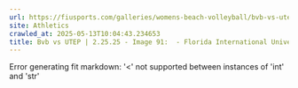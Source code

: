 ```yaml
---
url: https://fiusports.com/galleries/womens-beach-volleyball/bvb-vs-utep-2-25-25/image-91/356/62771
site: Athletics
crawled_at: 2025-05-13T10:04:43.234653
title: Bvb vs UTEP | 2.25.25 - Image 91:  - Florida International University
---
```


Error generating fit markdown: '<' not supported between instances of 'int' and 'str'